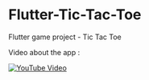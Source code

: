 # Flutter-Tic-Tac-Toe
 Flutter game project - Tic Tac Toe

 Video about the app : 
 
 
 [![YouTube Video](https://i9.ytimg.com/vi_webp/diyn6KfS94s/mqdefault.webp?sqp=CMj6lo4G&rs=AOn4CLAWyZHu_0klXk_LgXTrF2p73HYksA)](https://www.youtube.com/watch?v=diyn6KfS94s)
 
